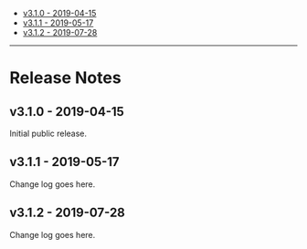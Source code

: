 * [v3.1.0 - 2019-04-15]()
* [v3.1.1 - 2019-05-17]()
* [v3.1.2 - 2019-07-28]()

---
# Release Notes

## v3.1.0 - 2019-04-15

Initial public release.

## v3.1.1 - 2019-05-17

Change log goes here.

## v3.1.2 - 2019-07-28

Change log goes here.
